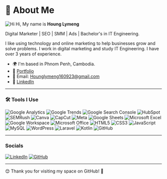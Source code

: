 # 👋 About Me

![Hi](https://user-images.githubusercontent.com/18350557/176309783-0785949b-9127-417c-8b5a4333674e.gif) Hi, My name is **Houng Lymeng**

Digital Marketer | SEO | SMM | Ads | Bachelor's in IT Engineering.

I like using technology and online marketing to help businesses grow and solve problems. I work in digital marketing and study IT Engineering. I have over 3 years of experience.

*   🌍 I'm based in Phnom Penh, Cambodia.
*   💼 [Portfolio](https://mexxtenn.my.canva.site/portfolio-v2026)
*   📧 Email: Hounglymeng160923@gmail.com
*   🔗 [LinkedIn](https://www.linkedin.com/in/houng-lymeng168/)

---

### 🛠️ Tools I Use

![Google Analytics](https://img.shields.io/badge/-Google%20Analytics-E37400?style=flat-square&logo=google-analytics&logoColor=white)
![Google Trends](https://img.shields.io/badge/-Google%20Trends-4285F4?style=flat-square&logo=google-trends&logoColor=white)
![Google Search Console](https://img.shields.io/badge/-Google%20Search%20Console-4285F4?style=flat-square&logo=google-search-console&logoColor=white)
![HubSpot](https://img.shields.io/badge/-HubSpot-FF7A59?style=flat-square&logo=hubspot&logoColor=white)
![SEMRush](https://img.shields.io/badge/-SEMrush-FF642F?style=flat-square&logo=semrush&logoColor=white)
![Canva](https://img.shields.io/badge/-Canva-00C4CC?style=flat-square&logo=canva&logoColor=white)
![CapCut](https://img.shields.io/badge/-CapCut-000000?style=flat-square&logo=capcut&logoColor=white)
![Meta](https://img.shields.io/badge/-Meta-0078FF?style=flat-square&logo=meta&logoColor=white)
![Google Sheets](https://img.shields.io/badge/-Google%20Sheets-34A853?style=flat-square&logo=google-sheets&logoColor=white)
![Microsoft Excel](https://img.shields.io/badge/-Microsoft%20Excel-217346?style=flat-square&logo=microsoft-excel&logoColor=white)
![Google Workspace](https://img.shields.io/badge/-Google%20Workspace-4285F4?style=flat-square&logo=google-workspace&logoColor=white)
![Microsoft Office](https://img.shields.io/badge/-Microsoft%20Office-2563EB?style=flat-square&logo=microsoft-office&logoColor=white)
![HTML5](https://img.shields.io/badge/-HTML5-E34F26?style=flat-square&logo=html5&logoColor=white)
![CSS3](https://img.shields.io/badge/-CSS3-1572B6?style=flat-square&logo=css3&logoColor=white)
![JavaScript](https://img.shields.io/badge/-JavaScript-F7DF1E?style=flat-square&logo=javascript&logoColor=black)
![MySQL](https://img.shields.io/badge/-MySQL-4479A1?style=flat-square&logo=mysql&logoColor=white)
![WordPress](https://img.shields.io/badge/-WordPress-21759B?style=flat-square&logo=wordpress&logoColor=white)
![Laravel](https://img.shields.io/badge/-Laravel-FF2D20?style=flat-square&logo=laravel&logoColor=white)
![Kotlin](https://img.shields.io/badge/-Kotlin-7F52FF?style=flat-square&logo=kotlin&logoColor=white)
![GitHub](https://img.shields.io/badge/-GitHub-181717?style=flat-square&logo=github&logoColor=white)

---

### Socials

[![LinkedIn](https://img.shields.io/badge/-LinkedIn-0A66C2?style=flat-square&logo=linkedin&logoColor=white)](https://www.linkedin.com/in/houng-lymeng168/)
[![GitHub](https://img.shields.io/badge/-GitHub-181717?style=flat-square&logo=github&logoColor=white)](https://github.com/hounglymeng10)

---

😊 Thank you for visiting my space on GitHub! 🙏
